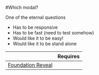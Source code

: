 #Which modal?

One of the eternal questions

 - Has to be responsive
 - Has to be fast (need to test somehow)
 - Would like it to be easy!
 - Would like it to be stand alone

|                                                              | Requires     |
|--------------------------------------------------------------|:------------:|
| [Foundation Reveal](https://codepen.io/macsupport/pen/ByqNJg)|              |